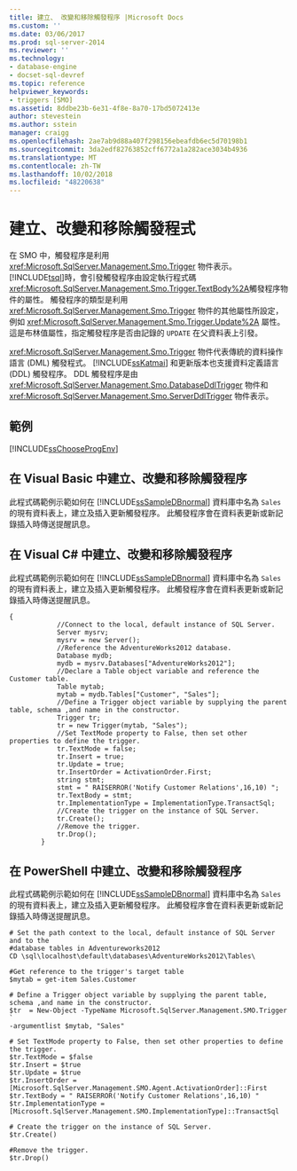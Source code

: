 ```yaml
---
title: 建立、 改變和移除觸發程序 |Microsoft Docs
ms.custom: ''
ms.date: 03/06/2017
ms.prod: sql-server-2014
ms.reviewer: ''
ms.technology:
- database-engine
- docset-sql-devref
ms.topic: reference
helpviewer_keywords:
- triggers [SMO]
ms.assetid: 8ddbe23b-6e31-4f8e-8a70-17bd5072413e
author: stevestein
ms.author: sstein
manager: craigg
ms.openlocfilehash: 2ae7ab9d88a407f298156ebeafdb6ec5d70198b1
ms.sourcegitcommit: 3da2edf82763852cff6772a1a282ace3034b4936
ms.translationtype: MT
ms.contentlocale: zh-TW
ms.lasthandoff: 10/02/2018
ms.locfileid: "48220638"
---
```

# <a name="creating-altering-and-removing-triggers"></a>建立、改變和移除觸發程式
  在 SMO 中，觸發程序是利用 <xref:Microsoft.SqlServer.Management.Smo.Trigger> 物件表示。 [!INCLUDE[tsql](../../../includes/tsql-md.md)]時，會引發觸發程序由設定執行程式碼<xref:Microsoft.SqlServer.Management.Smo.Trigger.TextBody%2A>觸發程序物件的屬性。 觸發程序的類型是利用 <xref:Microsoft.SqlServer.Management.Smo.Trigger> 物件的其他屬性所設定，例如 <xref:Microsoft.SqlServer.Management.Smo.Trigger.Update%2A> 屬性。 這是布林值屬性，指定觸發程序是否由記錄的 `UPDATE` 在父資料表上引發。  
  
 <xref:Microsoft.SqlServer.Management.Smo.Trigger> 物件代表傳統的資料操作語言 (DML) 觸發程式。 [!INCLUDE[ssKatmai](../../../includes/sskatmai-md.md)] 和更新版本也支援資料定義語言 (DDL) 觸發程序。 DDL 觸發程序是由 <xref:Microsoft.SqlServer.Management.Smo.DatabaseDdlTrigger> 物件和 <xref:Microsoft.SqlServer.Management.Smo.ServerDdlTrigger> 物件表示。  
  
## <a name="example"></a>範例  
 [!INCLUDE[ssChooseProgEnv](../../../includes/sschooseprogenv-md.md)]  
  
## <a name="creating-altering-and-removing-a-trigger-in-visual-basic"></a>在 Visual Basic 中建立、改變和移除觸發程序  
 此程式碼範例示範如何在 [!INCLUDE[ssSampleDBnormal](../../../includes/sssampledbnormal-md.md)] 資料庫中名為 `Sales` 的現有資料表上，建立及插入更新觸發程序。 此觸發程序會在資料表更新或新記錄插入時傳送提醒訊息。  
  
<!-- TODO: review snippet reference  [!CODE [SMO How to#SMO_VBTriggers1](SMO How to#SMO_VBTriggers1)]  -->  
  
## <a name="creating-altering-and-removing-a-trigger-in-visual-c"></a>在 Visual C# 中建立、改變和移除觸發程序  
 此程式碼範例示範如何在 [!INCLUDE[ssSampleDBnormal](../../../includes/sssampledbnormal-md.md)] 資料庫中名為 `Sales` 的現有資料表上，建立及插入更新觸發程序。 此觸發程序會在資料表更新或新記錄插入時傳送提醒訊息。  
  
```  
{  
            //Connect to the local, default instance of SQL Server.   
            Server mysrv;  
            mysrv = new Server();  
            //Reference the AdventureWorks2012 database.   
            Database mydb;  
            mydb = mysrv.Databases["AdventureWorks2012"];  
            //Declare a Table object variable and reference the Customer table.   
            Table mytab;  
            mytab = mydb.Tables["Customer", "Sales"];  
            //Define a Trigger object variable by supplying the parent table, schema ,and name in the constructor.   
            Trigger tr;  
            tr = new Trigger(mytab, "Sales");  
            //Set TextMode property to False, then set other properties to define the trigger.   
            tr.TextMode = false;  
            tr.Insert = true;  
            tr.Update = true;  
            tr.InsertOrder = ActivationOrder.First;  
            string stmt;  
            stmt = " RAISERROR('Notify Customer Relations',16,10) ";  
            tr.TextBody = stmt;  
            tr.ImplementationType = ImplementationType.TransactSql;  
            //Create the trigger on the instance of SQL Server.   
            tr.Create();  
            //Remove the trigger.   
            tr.Drop();  
        }  
```  
  
## <a name="creating-altering-and-removing-a-trigger-in-powershell"></a>在 PowerShell 中建立、改變和移除觸發程序  
 此程式碼範例示範如何在 [!INCLUDE[ssSampleDBnormal](../../../includes/sssampledbnormal-md.md)] 資料庫中名為 `Sales` 的現有資料表上，建立及插入更新觸發程序。 此觸發程序會在資料表更新或新記錄插入時傳送提醒訊息。  
  
```  
# Set the path context to the local, default instance of SQL Server and to the  
#database tables in Adventureworks2012  
CD \sql\localhost\default\databases\AdventureWorks2012\Tables\  
  
#Get reference to the trigger's target table  
$mytab = get-item Sales.Customer  
  
# Define a Trigger object variable by supplying the parent table, schema ,and name in the constructor.  
$tr  = New-Object -TypeName Microsoft.SqlServer.Management.SMO.Trigger `  
-argumentlist $mytab, "Sales"  
  
# Set TextMode property to False, then set other properties to define the trigger.   
$tr.TextMode = $false  
$tr.Insert = $true  
$tr.Update = $true  
$tr.InsertOrder = [Microsoft.SqlServer.Management.SMO.Agent.ActivationOrder]::First  
$tr.TextBody = " RAISERROR('Notify Customer Relations',16,10) "  
$tr.ImplementationType = [Microsoft.SqlServer.Management.SMO.ImplementationType]::TransactSql  
  
# Create the trigger on the instance of SQL Server.   
$tr.Create()  
  
#Remove the trigger.   
$tr.Drop()  
```  
  
  
